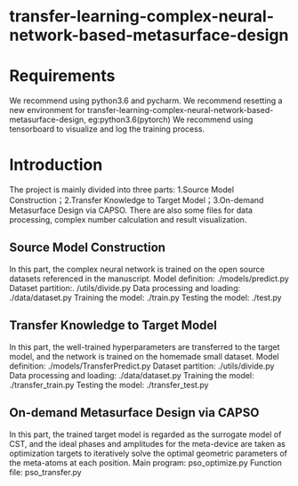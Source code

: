 # transfer-learning-complex-neural-network-based-metasurface-design
Requirements
====
We recommend using python3.6 and pycharm. 
We recommend resetting a new environment for transfer-learning-complex-neural-network-based-metasurface-design, eg:python3.6(pytorch)
We recommend using tensorboard to visualize and log the training process.

Introduction
====
The project is mainly divided into three parts: 1.Source Model Construction；2.Transfer Knowledge to Target Model；3.On-demand Metasurface Design via CAPSO.
There are also some files for data processing, complex number calculation and result visualization.

Source Model Construction
-------
In this part, the complex neural network is trained on the open source datasets referenced in the manuscript.
Model definition: ./models/predict.py
Dataset partition:. /utils/divide.py
Data processing and loading: ./data/dataset.py
Training the model: ./train.py
Testing the model: ./test.py

Transfer Knowledge to Target Model
-------
In this part, the well-trained hyperparameters are transferred to the target model, and the network is trained on the homemade small dataset.
Model definition: ./models/TransferPredict.py
Dataset partition: ./utils/divide.py
Data processing and loading: ./data/dataset.py
Training the model: ./transfer_train.py
Testing the model: ./transfer_test.py

On-demand Metasurface Design via CAPSO
-------
In this part, the trained target model is regarded as the surrogate model of CST, and the ideal phases and amplitudes for the meta-device are taken as optimization targets to iteratively solve the optimal geometric parameters of the meta-atoms at each position.
Main program: pso_optimize.py
Function file: pso_transfer.py

